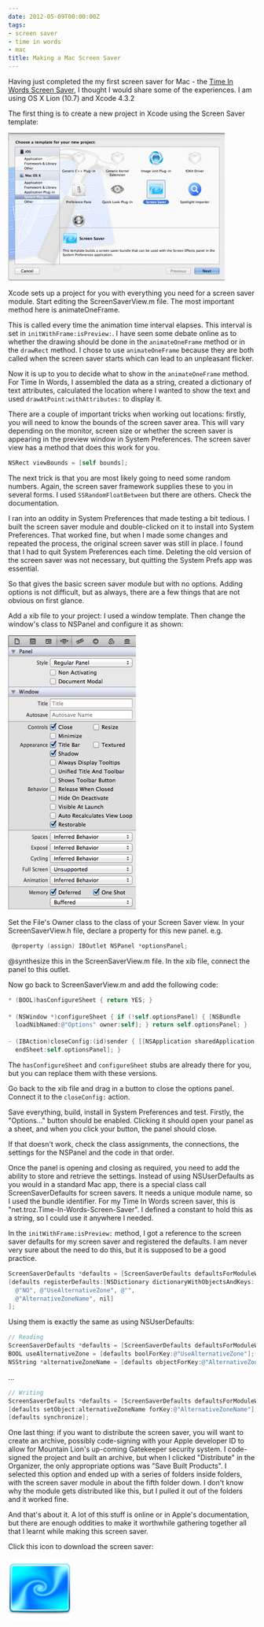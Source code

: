 ```yaml
---
date: 2012-05-09T00:00:00Z
tags:
- screen saver
- time in words
- mac
title: Making a Mac Screen Saver
---
```


Having just completed the my first screen saver for Mac - the [Time In Words
Screen Saver][1], I thought I would share some of the experiences. I am using OS
X Lion (10.7) and Xcode 4.3.2

The first thing is to create a new project in Xcode using the Screen Saver
template:

[<img title="Xcode Screen Saver Template" src="/images/ScreenSaverTemplate-441x300.png" alt="Xcode Screen Saver Template" />][2]

Xcode sets up a project for you with everything you need for a screen saver
module. Start editing the ScreenSaverView.m file. The most important method here
is animateOneFrame.

This is called every time the animation time interval elapses. This interval is
set in `initWithFrame:isPreview:`. I have seen some debate online as to whether
the drawing should be done in the `animateOneFrame` method or in the `drawRect`
method. I chose to use `animateOneFrame` because they are both called when the
screen saver starts which can lead to an unpleasant flicker.

Now it is up to you to decide what to show in the `animateOneFrame` method. For
Time In Words, I assembled the data as a string, created a dictionary of text
attributes, calculated the location where I wanted to show the text and used
`drawAtPoint:withAttributes:` to display it.

There are a couple of important tricks when working out locations: firstly, you
will need to know the bounds of the screen saver area. This will vary depending
on the monitor, screen size or whether the screen saver is appearing in the
preview window in System Preferences. The screen saver view has a method that
does this work for you.

```objectivec
NSRect viewBounds = [self bounds];
```

The next trick is that you are most likely going to need some random numbers.
Again, the screen saver framework supplies these to you in several forms. I used
`SSRandomFloatBetween` but there are others. Check the documentation.

I ran into an oddity in System Preferences that made testing a bit tedious. I
built the screen saver module and double-clicked on it to install into System
Preferences. That worked fine, but when I made some changes and repeated the
process, the original screen saver was still in place. I found that I had to
quit System Preferences each time. Deleting the old version of the screen saver
was not necessary, but quitting the System Prefs app was essential.

So that gives the basic screen saver module but with no options. Adding options
is not difficult, but as always, there are a few things that are not obvious on
first glance.

Add a xib file to your project: I used a window template. Then change the
window's class to NSPanel and configure it as shown:

<img title="NSPanel Settings" src="/images/PanelSettings.png" alt="NSPanel Settings" />

Set the File's Owner class to the class of your Screen Saver view. In your
ScreenSaverView.h file, declare a property for this new panel. e.g.

```objectivec
 @property (assign) IBOutlet NSPanel *optionsPanel;
```

@synthesize this in the ScreenSaverView.m file. In the xib file, connect the
panel to this outlet.

Now go back to ScreenSaverView.m and add the following code:

```objectivec
* (BOOL)hasConfigureSheet { return YES; }

* (NSWindow *)configureSheet { if (!self.optionsPanel) { [NSBundle
  loadNibNamed:@"Options" owner:self]; } return self.optionsPanel; }

- (IBAction)closeConfig:(id)sender { [[NSApplication sharedApplication]
  endSheet:self.optionsPanel]; }
```

The `hasConfigureSheet` and `configureSheet` stubs are already there for you,
but you can replace them with these versions.

Go back to the xib file and drag in a button to close the options panel. Connect
it to the `closeConfig:` action.

Save everything, build, install in System Preferences and test. Firstly, the
"Options..." button should be enabled. Clicking it should open your panel as a
sheet, and when you click your button, the panel should close.

If that doesn't work, check the class assignments, the connections, the settings
for the NSPanel and the code in that order.

Once the panel is opening and closing as required, you need to add the ability
to store and retrieve the settings. Instead of using NSUserDefaults as you would
in a standard Mac app, there is a special class call ScreenSaverDefaults for
screen savers. It needs a unique module name, so I used the bundle identifier.
For my Time In Words screen saver, this is
"net.troz.Time-In-Words-Screen-Saver". I defined a constant to hold this as a
string, so I could use it anywhere I needed.

In the `initWithFrame:isPreview:` method, I got a reference to the screen saver
defaults for my screen saver and registered the defaults. I am never very sure
about the need to do this, but it is supposed to be a good practice.

```objectivec
ScreenSaverDefaults *defaults = [ScreenSaverDefaults defaultsForModuleWithName:kModuleName];
[defaults registerDefaults:[NSDictionary dictionaryWithObjectsAndKeys:
  @"NO", @"UseAlternativeZone", @"",
  @"AlternativeZoneName", nil]
];
```

Using them is exactly the same as using NSUserDefaults:

```objectivec
// Reading
ScreenSaverDefaults *defaults = [ScreenSaverDefaults defaultsForModuleWithName:kModuleName];
BOOL useAlternativeZone = [defaults boolForKey:@"UseAlternativeZone"];
NSString *alternativeZoneName = [defaults objectForKey:@"AlternativeZoneName"];
```

...

```objectivec
// Writing
ScreenSaverDefaults *defaults = [ScreenSaverDefaults defaultsForModuleWithName:kModuleName]; [defaults setBool:useAlternative forKey:@"UseAlternativeZone"];
[defaults setObject:alternativeZoneName forKey:@"AlternativeZoneName"];
[defaults synchronize];
```

One last thing: if you want to distribute the screen saver, you will want to
create an archive, possibly code-signing with your Apple developer ID to allow
for Mountain Lion's up-coming Gatekeeper security system. I code-signed the
project and built an archive, but when I clicked "Distribute" in the Organizer,
the only appropriate options was "Save Built Products". I selected this option
and ended up with a series of folders inside folders, with the screen saver
module in about the fifth folder down. I don't know why the module gets
distributed like this, but I pulled it out of the folders and it worked fine.

And that's about it. A lot of this stuff is online or in Apple's documentation,
but there are enough oddities to make it worthwhile gathering together all that
I learnt while making this screen saver.

Click this icon to download the screen saver:

[<img src="/images/ScreenSaverIcon128.png">](/screensaver/TimeInWords-ScreenSaver.zip)

[1]: /time-in-words-screen-saver-for-mac/ "Time In Words Screen Saver for Mac"
[2]: /images/ScreenSaverTemplate.png
[3]: /screensaver/TimeInWords-ScreenSaver.zip
[4]: /images/ScreenSaverIcon128.png
